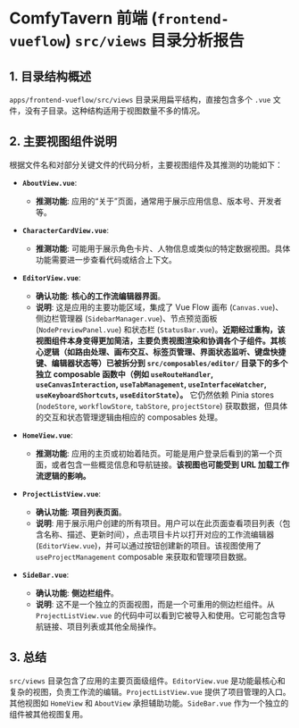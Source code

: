 # ComfyTavern 前端 (`frontend-vueflow`) `src/views` 目录分析报告

## 1. 目录结构概述

`apps/frontend-vueflow/src/views` 目录采用扁平结构，直接包含多个 `.vue` 文件，没有子目录。这种结构适用于视图数量不多的情况。

## 2. 主要视图组件说明

根据文件名和对部分关键文件的代码分析，主要视图组件及其推测的功能如下：

*   **`AboutView.vue`**:
    *   **推测功能**: 应用的“关于”页面，通常用于展示应用信息、版本号、开发者等。

*   **`CharacterCardView.vue`**:
    *   **推测功能**: 可能用于展示角色卡片、人物信息或类似的特定数据视图。具体功能需要进一步查看代码或结合上下文。

*   **`EditorView.vue`**:
    *   **确认功能**: **核心的工作流编辑器界面**。
    *   **说明**: 这是应用的主要功能区域，集成了 Vue Flow 画布 (`Canvas.vue`)、侧边栏管理器 (`SidebarManager.vue`)、节点预览面板 (`NodePreviewPanel.vue`) 和状态栏 (`StatusBar.vue`)。**近期经过重构，该视图组件本身变得更加简洁，主要负责视图渲染和协调各个子组件。其核心逻辑（如路由处理、画布交互、标签页管理、界面状态监听、键盘快捷键、编辑器状态等）已被拆分到 `src/composables/editor/` 目录下的多个独立 composable 函数中（例如 `useRouteHandler`, `useCanvasInteraction`, `useTabManagement`, `useInterfaceWatcher`, `useKeyboardShortcuts`, `useEditorState`）。** 它仍然依赖 Pinia stores (`nodeStore`, `workflowStore`, `tabStore`, `projectStore`) 获取数据，但具体的交互和状态管理逻辑由相应的 composables 处理。

*   **`HomeView.vue`**:
    *   **推测功能**: 应用的主页或初始着陆页。可能是用户登录后看到的第一个页面，或者包含一些概览信息和导航链接。**该视图也可能受到 URL 加载工作流逻辑的影响。**

*   **`ProjectListView.vue`**:
    *   **确认功能**: **项目列表页面**。
    *   **说明**: 用于展示用户创建的所有项目。用户可以在此页面查看项目列表（包含名称、描述、更新时间），点击项目卡片以打开对应的工作流编辑器 (`EditorView.vue`)，并可以通过按钮创建新的项目。该视图使用了 `useProjectManagement` composable 来获取和管理项目数据。

*   **`SideBar.vue`**:
    *   **确认功能**: **侧边栏组件**。
    *   **说明**: 这不是一个独立的页面视图，而是一个可重用的侧边栏组件。从 `ProjectListView.vue` 的代码中可以看到它被导入和使用。它可能包含导航链接、项目列表或其他全局操作。

## 3. 总结

`src/views` 目录包含了应用的主要页面级组件。`EditorView.vue` 是功能最核心和复杂的视图，负责工作流的编辑。`ProjectListView.vue` 提供了项目管理的入口。其他视图如 `HomeView` 和 `AboutView` 承担辅助功能。`SideBar.vue` 作为一个独立的组件被其他视图复用。